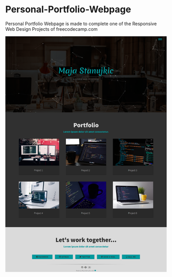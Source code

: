 # Personal-Portfolio-Webpage
Personal Portfolio Webpage is made to complete one of the Responsive Web Design Projects of freecodecamp.com

![Alt text](/PersonalPortfolioWebpage.png "Personal-Portfolio-Webpage")
